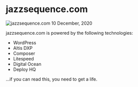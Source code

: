 # jazzsequence.com

![jazzsequence.com 10 December, 2020](https://sfo2.digitaloceanspaces.com/cdn.jazzsequence/wp-content/uploads/2020/12/10120020/Screen-Shot-2020-12-10-at-11.59.56-AM.png)

jazzsequence.com is powered by the following technologies:

* WordPress
* Altis DXP
* Composer
* Litespeed
* Digital Ocean
* Deploy HQ

...if you can read this, you need to get a life.